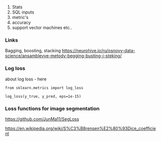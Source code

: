 
1) Stats
2) SQL inputs
3) metric's
4) accuracy
5) support vector machines
 etc..


### Links

Bagging, boosting, stacking
https://neurohive.io/ru/osnovy-data-science/ansamblevye-metody-begging-busting-i-steking/

### Log loss

about log loss - here

```
from sklearn.metrics import log_loss

log_loss(y_true, y_pred, eps=1e-15)
```

### Loss functions for image segmentation
https://github.com/JunMa11/SegLoss

https://en.wikipedia.org/wiki/S%C3%B8rensen%E2%80%93Dice_coefficient


